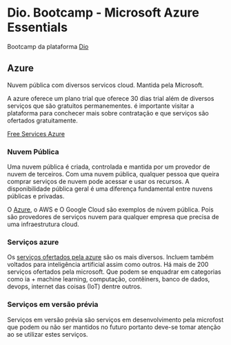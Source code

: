 
# Dio. Bootcamp - Microsoft Azure Essentials

Bootcamp da plataforma [Dio](https://www.dio.me/ "Dio")

## Azure

Nuvem pública com diversos servicos cloud. Mantida pela Microsoft. 

A azure oferece um plano trial que oferece 30 dias trial além de diversos serviços que são gratuitos permanementes. é importante visitar a plataforma para conchecer mais sobre contratação e que serviços são ofertados gratuitamente.

[Free Services Azure](https://azure.microsoft.com/pt-br/pricing/free-services "https://azure.microsoft.com/pt-br/pricing/free-services")

### Nuvem Pública
Uma nuvem pública é criada, controlada e mantida por um provedor de nuvem de terceiros. Com uma nuvem pública, qualquer pessoa que queira comprar serviços de nuvem pode acessar e usar os recursos. A disponibilidade pública geral é uma diferença fundamental entre nuvens públicas e privadas.

O [Azure](https://azure.microsoft.com/pt-br "azure"), o AWS e O Google Cloud são exemplos de núvem pública. Pois são provedores de serviços nuvem para qualquer empresa que precisa de uma infraestrutura cloud.

### Serviços azure
Os [serviços ofertados pela azure](https://azure.microsoft.com/pt-br/products/ "serviços azures") são os mais diversos. Incluem também voltados para inteligência artificial assim como outros. Há mais de 200 serviços ofertados pela microsoft. Que podem se enquadrar em categorias como ia + machine learning, computação, contêiners, banco de dados, devops, internet das coisas (IoT) dentre outros. 

### Serviços em versão prévia
Serviços em versão prévia são serviços em desenvolvimento pela microfost que podem ou não ser mantidos no futuro portanto deve-se tomar atenção ao se utilizar estes serviços.



